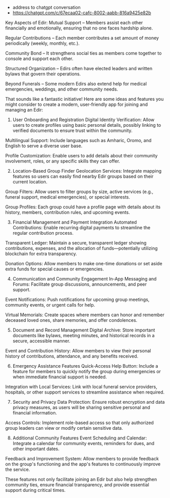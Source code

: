 <!-- General Description of the project -->

- address to chatgpt conversation
- https://chatgpt.com/c/67ecaa02-cafc-8002-aabb-816a9425e82b

Key Aspects of Edir:
Mutual Support – Members assist each other financially and emotionally, ensuring that no one faces hardship alone.

Regular Contributions – Each member contributes a set amount of money periodically (weekly, monthly, etc.).

Community Bond – It strengthens social ties as members come together to console and support each other.

Structured Organization – Edirs often have elected leaders and written bylaws that govern their operations.

Beyond Funerals – Some modern Edirs also extend help for medical emergencies, weddings, and other community needs.

That sounds like a fantastic initiative! Here are some ideas and features you might consider to create a modern, user-friendly app for joining and managing an Edir:

1. User Onboarding and Registration
   Digital Identity Verification: Allow users to create profiles using basic personal details, possibly linking to verified documents to ensure trust within the community.

Multilingual Support: Include languages such as Amharic, Oromo, and English to serve a diverse user base.

Profile Customization: Enable users to add details about their community involvement, roles, or any specific skills they can offer.

2. Location-Based Group Finder
   Geolocation Services: Integrate mapping features so users can easily find nearby Edir groups based on their current location.

Group Filters: Allow users to filter groups by size, active services (e.g., funeral support, medical emergencies), or special interests.

Group Profiles: Each group could have a profile page with details about its history, members, contribution rules, and upcoming events.

3. Financial Management and Payment Integration
   Automated Contributions: Enable recurring digital payments to streamline the regular contribution process.

Transparent Ledger: Maintain a secure, transparent ledger showing contributions, expenses, and the allocation of funds—potentially utilizing blockchain for extra transparency.

Donation Options: Allow members to make one-time donations or set aside extra funds for special causes or emergencies.

4. Communication and Community Engagement
   In-App Messaging and Forums: Facilitate group discussions, announcements, and peer support.

Event Notifications: Push notifications for upcoming group meetings, community events, or urgent calls for help.

Virtual Memorials: Create spaces where members can honor and remember deceased loved ones, share memories, and offer condolences.

5. Document and Record Management
   Digital Archive: Store important documents like bylaws, meeting minutes, and historical records in a secure, accessible manner.

Event and Contribution History: Allow members to view their personal history of contributions, attendance, and any benefits received.

6. Emergency Assistance Features
   Quick-Access Help Button: Include a feature for members to quickly notify the group during emergencies or when immediate financial support is needed.

Integration with Local Services: Link with local funeral service providers, hospitals, or other support services to streamline assistance when required.

7. Security and Privacy
   Data Protection: Ensure robust encryption and data privacy measures, as users will be sharing sensitive personal and financial information.

Access Controls: Implement role-based access so that only authorized group leaders can view or modify certain sensitive data.

8. Additional Community Features
   Event Scheduling and Calendar: Integrate a calendar for community events, reminders for dues, and other important dates.

Feedback and Improvement System: Allow members to provide feedback on the group's functioning and the app's features to continuously improve the service.

These features not only facilitate joining an Edir but also help strengthen community ties, ensure financial transparency, and provide essential support during critical times.
